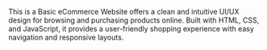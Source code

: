 This is a Basic eCommerce Website offers a clean and intuitive UI/UX design for browsing and purchasing products online. Built with HTML, CSS, and JavaScript, it provides a user-friendly shopping experience with easy navigation and responsive layouts.







